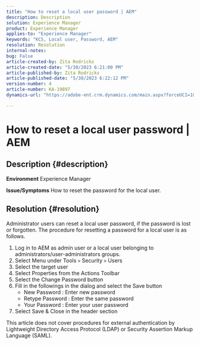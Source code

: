 ```yaml
---
title: "How to reset a local user password | AEM"
description: Description
solution: Experience Manager
product: Experience Manager
applies-to: "Experience Manager"
keywords: "KCS, Local user, Password, AEM"
resolution: Resolution
internal-notes: 
bug: False
article-created-by: Zita Rodricks
article-created-date: "5/30/2023 6:21:00 PM"
article-published-by: Zita Rodricks
article-published-date: "5/30/2023 6:22:12 PM"
version-number: 4
article-number: KA-19897
dynamics-url: "https://adobe-ent.crm.dynamics.com/main.aspx?forceUCI=1&pagetype=entityrecord&etn=knowledgearticle&id=1459ccb6-16ff-ed11-8f6e-6045bd006b25"

---
```

# How to reset a local user password | AEM

## Description {#description}

<b>Environment</b>
Experience Manager


<b>Issue/Symptoms</b>
How to reset the password for the local user.




## Resolution {#resolution}


Administrator users can reset a local user password, if the password is lost or forgotten. The procedure for resetting a password for a local user is as follows.

1. Log in to AEM as admin user or a local user belonging to administrators/user-administrators groups.
2. Select Menu under Tools `>` Security `>`  Users
3. Select the target user
4. Select Properties from the Actions Toolbar
5. Select the Change Password button
6. Fill in the followings in the dialog and select the Save button
    - New Password : Enter new password
    - Retype Password : Enter the same password
    - Your Password : Enter your user password
7. Select Save & Close in the header section


This article does not cover procedures for external authentication by Lightweight Directory Access Protocol (LDAP) or Security Assertion Markup Language (SAML).
